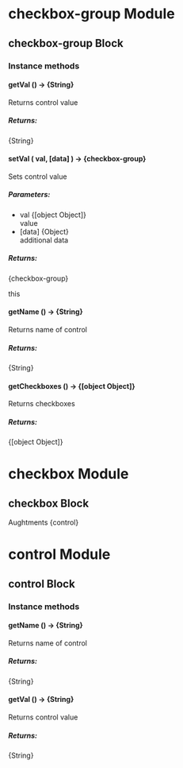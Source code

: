 # checkbox-group Module

## checkbox-group Block

### Instance methods

#### getVal () → {String}

Returns control value

##### Returns:

{String}

#### setVal ( val, [data] ) → {checkbox-group}

Sets control value

##### Parameters:

* val {[object Object]}<br/>
  value
* [data] {Object}<br/>
  additional data

##### Returns:

{checkbox-group}

this

#### getName () → {String}

Returns name of control

##### Returns:

{String}

#### getCheckboxes () → {[object Object]}

Returns checkboxes

##### Returns:

{[object Object]}

# checkbox Module

## checkbox Block

Aughtments {control}

# control Module

## control Block

### Instance methods

#### getName () → {String}

Returns name of control

##### Returns:

{String}

#### getVal () → {String}

Returns control value

##### Returns:

{String}

